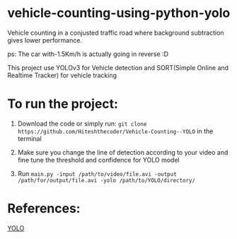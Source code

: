 # vehicle-counting-using-python-yolo

Vehicle counting in a conjusted traffic road where background subtraction gives lower performance.


ps: The car with-1.5Km/h is actually going in reverse :D

This project use YOLOv3 for Vehicle detection and SORT(Simple Online and Realtime Tracker) for vehicle tracking

# To run the project:

1. Download the code or simply run: ``` git clone https://github.com/Hiteshthecoder/Vehicle-Counting--YOLO ``` in the terminal

2. Make sure you change the line of detection according to your video and fine tune the threshold and confidence for YOLO model

2. Run ```main.py -input /path/to/video/file.avi -output /path/for/output/file.avi -yolo /path/to/YOLO/directory/``` 

# References:


[YOLO](https://www.pyimagesearch.com/2018/11/12/yolo-object-detection-with-opencv/)